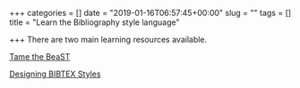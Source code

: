 +++
categories = []
date = "2019-01-16T06:57:45+00:00"
slug = ""
tags = []
title = "Learn the Bibliography style language"

+++
There are two main learning resources available.

[Tame the BeaST](http://tug.ctan.org/info/bibtex/tamethebeast/ttb_en.pdf)

[Designing BIBTEX Styles](ftp://ftp.gust.org.pl/TeX/biblio/bibtex/contrib/doc)